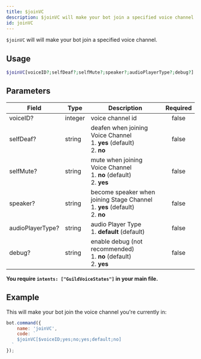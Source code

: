 ```yaml
---
title: $joinVC
description: $joinVC will make your bot join a specified voice channel.
id: joinVC
---
```


`$joinVC` will will make your bot join a specified voice channel.

## Usage

```php
$joinVC[voiceID?;selfDeaf?;selfMute?;speaker?;audioPlayerType?;debug?]
```

## Parameters

| Field            | Type    | Description                                                                            | Required |
|------------------|---------|----------------------------------------------------------------------------------------|:--------:|
| voiceID?         | integer | voice channel id                                                                       |  false   |
| selfDeaf?        | string  | deafen when joining Voice Channel <br /> 1. **yes** (default) <br /> 2. **no**         |  false   |
| selfMute?        | string  | mute when joining Voice Channel <br /> 1. **no** (default) <br /> 2. **yes**           |  false   |
| speaker?         | string  | become speaker when joining Stage Channel <br /> 1. **yes** (default) <br /> 2. **no** |  false   |
| audioPlayerType? | string  | audio Player Type <br /> 1. **default** (default)                                      |  false   |
| debug?           | string  | enable debug (not recommended) <br /> 1. **no** (default) <br /> 2. **yes**            |  false   |

**You require `intents: ["GuildVoiceStates"]` in your main file.**

## Example

This will make your bot join the voice channel you're currently in:

```javascript
bot.command({
    name: 'joinVC',
    code: `
    $joinVC[$voiceID;yes;no;yes;default;no]
  `
});
```